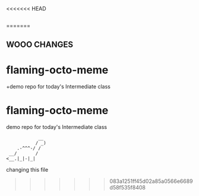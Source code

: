 <<<<<<< HEAD
## 
=======
## WOOO CHANGES
# flaming-octo-meme
+demo repo for today's Intermediate class
# flaming-octo-meme
demo repo for today's Intermediate class

```
            __
           / _)
    .-^^^-/ /
 __/       /
<__.|_|-|_|
```
changing this file
>>>>>>> 083a1251ff45d02a85a0566e6689d58f535f8408
